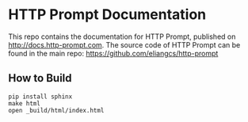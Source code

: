 # HTTP Prompt Documentation

This repo contains the documentation for HTTP Prompt, published on
http://docs.http-prompt.com. The source code of HTTP Prompt can be found in the
main repo: https://github.com/eliangcs/http-prompt

## How to Build

```
pip install sphinx
make html
open _build/html/index.html
```

